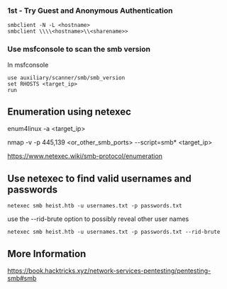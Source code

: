 ### 1st - Try Guest and Anonymous Authentication

	smbclient -N -L <hostname>
	smbclient \\\\<hostname>\\<sharename>>

### Use msfconsole to scan the smb version

In msfconsole

	use auxiliary/scanner/smb/smb_version
	set RHOSTS <target_ip>
	run

## Enumeration using netexec

enum4linux -a <target_ip>

nmap -v -p 445,139 <or_other_smb_ports> --script=smb* <target_ip>

https://www.netexec.wiki/smb-protocol/enumeration


## Use netexec to find valid usernames and passwords

	netexec smb heist.htb -u usernames.txt -p passwords.txt

use the --rid-brute option to possibly reveal other user names

	netexec smb heist.htb -u usernames.txt -p passwords.txt --rid-brute

## More Information

https://book.hacktricks.xyz/network-services-pentesting/pentesting-smb#smb
